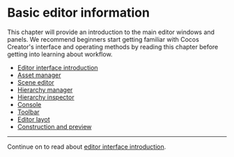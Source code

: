 # Basic editor information
This chapter will provide an introduction to the main editor windows and panels. We recommend beginners start getting familiar with Cocos Creator's interface and operating methods by reading this chapter before getting into learning about workflow.

- [Editor interface introduction](editor-overview.md)
- [Asset manager](editor-panels/assets.md)
- [Scene editor](editor-panels/scene.md)
- [Hierarchy manager](editor-panels/hierarchy.md)
- [Hierarchy inspector](editor-panels/inspector.md)
- [Console](editor-panels/console.md)
- [Toolbar](toolbar.md)
- [Editor layot](layout.md)
- [Construction and preview](preview-build.md)

<hr>

Continue on to read about [editor interface introduction](editor-overview.md).
